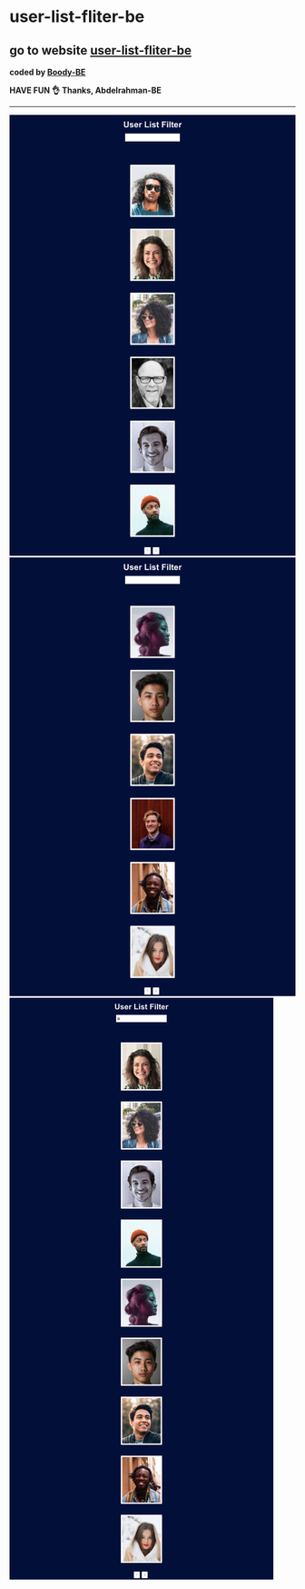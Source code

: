 # user-list-fliter-be
## go to website [user-list-fliter-be](https://rock-paper-scissor-game-be.herokuapp.com/)
<b>coded by [Boody-BE](https://github.com/Boody2004/week-days)</b>

**HAVE FUN 👌**
**Thanks, Abdelrahman-BE**

---
![Design preview for the Profile card component coding challenge](./1.jpg)
![Design preview for the Profile card component coding challenge](./2.jpg)
![Design preview for the Profile card component coding challenge](./3.jpg)
